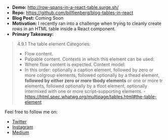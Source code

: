 * **Demo:** http://row-spans-in-a-react-table.surge.sh/
* **Repo:** https://github.com/billfienberg/blog-tables-in-react
* **Blog Post:** Coming Soon
* **Motivation:** I recently ran into a challenge when trying to cleanly create rows in an HTML table inside a React component.
* **Primary Takeaway:**

>4.9.1 The table element
>Categories:
>* Flow content.
>* Palpable content.
>Contexts in which this element can be used:
>* Where flow content is expected.
>Content model:
>* In this order: optionally a caption element, followed by zero or more colgroup elements, followed optionally by a thead element, **followed by either zero or more tbody elements** or one or more tr elements, followed optionally by a tfoot element, optionally intermixed with one or more script-supporting elements. - https://html.spec.whatwg.org/multipage/tables.html#the-table-element

Feel free to follow me on:
* [Twitter](https://twitter.com/billfienberg)
* [Instagram](http://instagram.com/billfienberg)
* [Medium](http://medium.com/@BillFienberg/)
